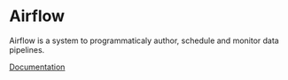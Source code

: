Airflow
====
Airflow is a system to programmaticaly author, schedule and monitor data pipelines. 

[Documentation](https://readthedocs.org/dashboard/flux-data-pipelines/)
